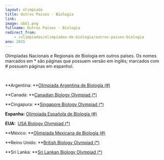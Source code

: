 ```yaml
---
layout: olimpiada
title: Outros Paises - Biologia
link:  
image: obb1.png
fullname: Outros Paises - Biologia
redirect_from: 
    - /olimpiadas/olimpiadas-de-biologia/outros-paises-biologia
ano: 2015
---
```


Olimpíadas Nacionais e Regionais de Biologia em outros países. Os nomes marcados em \* são páginas que possuem versão em inglês; marcados com # possuem páginas em espanhol.

 

**Argentina: **[Olimpiada Argentina de Biología (#)  
 ][1]

**Canadá: **[Canadian Biology Olympiad (\*)][2]

**Cingapura: **[Singapore Biology Olympiad (\*)][3]

**Espanha:** [Olimpiada Española de Biología (#)][4]

<strong>EUA: </strong> [USA Biology Olympiad (\*)][5]

**México: **[Olimpiada Mexicana de Biología (#)][6]

**Reino Unido: **[British Biology Olympiad (\*)][7]<strong><a href="http://www.biology-olympiad.org.uk/" target="_self"><br /> </a></strong>

**Sri Lanka: **[Sri Lankan Biology Olympiad (\*)][8]

 

 

 

 



[1]: http://www.oab.org.ar/
[2]: http://www.usask.ca/biology/cbo/competition.html
[3]: http://www.sibiol.org.sg/ibo/
[4]: http://www.olimpiadadebiologia.edu.es/
[5]: http://www.usabo-trc.org/
[6]: http://www.tecnologiaambiental.com/olimpiadas/
[7]: http://www.biology-olympiad.org.uk/
[8]: http://www.iobsl.org/olympiad.php

